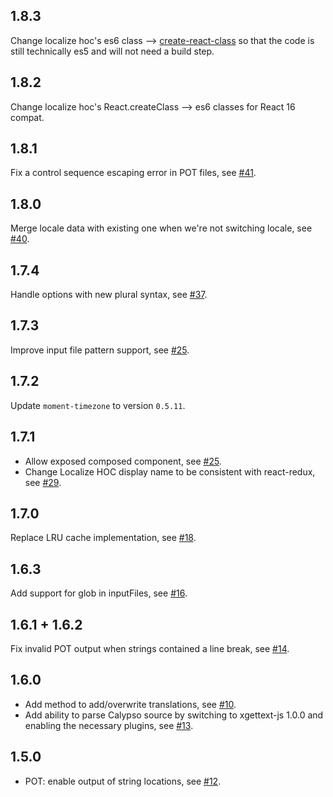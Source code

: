 1.8.3
------
Change localize hoc's es6 class --> [create-react-class](https://www.npmjs.com/package/create-react-class) so that the code is still technically es5 and will not need a build step.

1.8.2
------
Change localize hoc's React.createClass --> es6 classes for React 16 compat.

1.8.1
-----
Fix a control sequence escaping error in POT files, see [#41](https://github.com/Automattic/i18n-calypso/pull/41).

1.8.0
-----
Merge locale data with existing one when we're not switching locale, see [#40](https://github.com/Automattic/i18n-calypso/pull/40).

1.7.4
-----
Handle options with new plural syntax, see [#37](https://github.com/Automattic/i18n-calypso/pull/37).

1.7.3
-----
Improve input file pattern support, see [#25](https://github.com/Automattic/i18n-calypso/pull/25).

1.7.2
-----
Update `moment-timezone` to version `0.5.11`. 

1.7.1
-----
- Allow exposed composed component, see [#25](https://github.com/Automattic/i18n-calypso/pull/25).
- Change Localize HOC display name to be consistent with react-redux, see [#29](https://github.com/Automattic/i18n-calypso/pull/29).

1.7.0
-----
Replace LRU cache implementation, see [#18](https://github.com/Automattic/i18n-calypso/pull/18).

1.6.3
-----
Add support for glob in inputFiles, see [#16](https://github.com/Automattic/i18n-calypso/pull/16).

1.6.1 + 1.6.2
-------------
Fix invalid POT output when strings contained a line break, see [#14](https://github.com/Automattic/i18n-calypso/pull/14).

1.6.0
-----
- Add method to add/overwrite translations, see [#10](https://github.com/Automattic/i18n-calypso/pull/10).
- Add ability to parse Calypso source by switching to xgettext-js 1.0.0 and enabling the necessary plugins, see [#13](https://github.com/Automattic/i18n-calypso/pull/13).

1.5.0
-----
- POT: enable output of string locations, see [#12](https://github.com/Automattic/i18n-calypso/pull/12).
